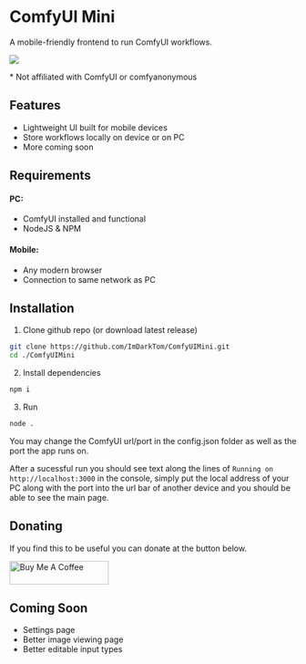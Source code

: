 # ComfyUI Mini
A mobile-friendly frontend to run ComfyUI workflows.

![](https://repository-images.githubusercontent.com/681240572/8c2ca9fa-921d-4490-959d-669c543ace4c)

\* Not affiliated with ComfyUI or comfyanonymous
## Features

- Lightweight UI built for mobile devices
- Store workflows locally on device or on PC
- More coming soon
## Requirements
#### PC:
- ComfyUI installed and functional
- NodeJS & NPM
#### Mobile:
- Any modern browser
- Connection to same network as PC
## Installation

1. Clone github repo (or download latest release)

```bash
git clone https://github.com/ImDarkTom/ComfyUIMini.git
cd ./ComfyUIMini
```

2. Install dependencies

```bash
npm i
```

3. Run

```bash
node .
```

You may change the ComfyUI url/port in the config.json folder as well as the port the app runs on.

After a sucessful run you should see text along the lines of `Running on http://localhost:3000` in the console, simply put the local address of your PC along with the port into the url bar of another device and you should be able to see the main page.
## Donating
If you find this to be useful you can donate at the button below.

<a href="https://www.buymeacoffee.com/ImDarkTom" target="_blank"><img src="https://cdn.buymeacoffee.com/buttons/default-yellow.png" alt="Buy Me A Coffee" height="41" width="174"></a>
## Coming Soon
- Settings page
- Better image viewing page
- Better editable input types
